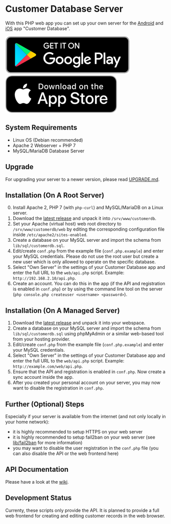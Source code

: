 # Customer Database Server
With this PHP web app you can set up your own server for the [Android](https://github.com/schorschii/customerdb-android) and [iOS](https://github.com/schorschii/customerdb-ios) app "Customer Database".

[![Play Store](web/frontend/img/play-store-badge.svg)](https://play.google.com/store/apps/details?id=de.georgsieber.customerdb)
[![App Store](web/frontend/img/app-store-badge.svg)](https://apps.apple.com/us/app/customer-database/id1496659447)

## System Requirements
- Linux OS (Debian recommended)
- Apache 2 Webserver + PHP 7
- MySQL/MariaDB Database Server

## Upgrade
For upgrading your server to a newer version, please read [UPGRADE.md](UPGRADE.md).

## Installation (On A Root Server)
0. Install Apache 2, PHP 7 (with `php-curl`) and MySQL/MariaDB on a Linux server.
1. Download the [latest release](https://github.com/schorschii/customerdb-server/releases) and unpack it into `/srv/www/customerdb`.
2. Set your Apache (virtual host) web root directory to `/srv/www/customerdb/web` by editing the corresponding configuration file inside `/etc/apache2/sites-enabled`.
3. Create a database on your MySQL server and import the schema from `lib/sql/customerdb.sql`.
4. Edit/create `conf.php` from the example file (`conf.php.example`) and enter your MySQL credentials. Please do not use the root user but create a new user which is only allowed to operate on the specific database.
5. Select "Own Server" in the settings of your Customer Database app and enter the full URL to the `web/api.php` script. Example: `http://192.168.2.10/api.php`.
6. Create an account. You can do this in the app (if the API and registration is enabled in `conf.php`) or by using the command line tool on the server (`php console.php createuser <username> <password>`).

## Installation (On A Managed Server)
1. Download the [latest release](https://github.com/schorschii/customerdb-server/releases) and unpack it into your webspace.
2. Create a database on your MySQL server and import the schema from `lib/sql/customerdb.sql` using phpMyAdmin or a similar web-based tool from your hosting provider.
3. Edit/create `conf.php` from the example file (`conf.php.example`) and enter your MySQL credentials.
4. Select "Own Server" in the settings of your Customer Database app and enter the full URL to the `web/api.php` script. Example: `http://example.com/web/api.php`.
5. Ensure that the API and registration is enabled in `conf.php`. Now create a sync account inside the app.
6. After you created your personal account on your server, you may now want to disable the registration in `conf.php`.

## Further (Optional) Steps
Especially if your server is available from the internet (and not only locally in your home network):
- it is highly recommended to setup HTTPS on your web server
- it is highly recommended to setup fail2ban on your web server (see [lib/fail2ban](lib/fail2ban/README.md) for more information)
- you may want to disable the user registration in the `conf.php` file (you can also disable the API or the web frontend here)

## API Documentation
Please have a look at the [wiki](https://github.com/schorschii/customerdb-server/wiki/API-Documentation-(JSON-REST-API)).

## Development Status
Currenty, these scripts only provide the API. It is planned to provide a full web frontend for creating and editing customer records in the web browser.
